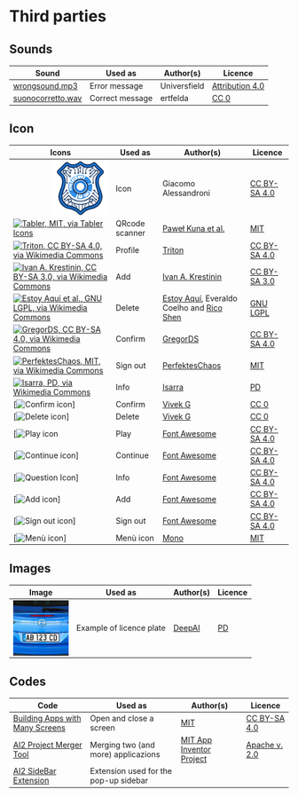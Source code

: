 # Third parties

## Sounds

| Sound | Used as | Author(s) | Licence |
| ----- | ------- | --------- | ------- |
| [wrongsound.mp3](https://freesound.org/s/730120/) | Error message | Universfield | [Attribution 4.0](https://creativecommons.org/licenses/by/4.0/) | si |
| [suonocorretto.wav](https://freesound.org/s/243701/) | Correct message |ertfelda | [CC 0](https://creativecommons.org/publicdomain/zero/1.0/) | si |

## Icon

| Icons | Used as | Author(s) | Licence |
| ----- | ------- | --------- | ------- |
| <a href="../code/qrcode/logo.svg"><img align="right" width="100" height="100" alt="GNU General Public License v. 3" src="../code/qrcode/logo.svg"></a> | Icon | Giacomo Alessandroni | [CC BY-SA 4.0](https://creativecommons.org/licenses/by-sa/4.0/) |
| [![Tabler, MIT, via Tabler Icons](https://upload.wikimedia.org/wikipedia/commons/thumb/3/35/Tabler-icons_qrcode.svg/100px-Tabler-icons_qrcode.svg.png)](https://tabler.io/icons/icon/qrcode) | QRcode scanner |  [Paweł Kuna et al.](https://github.com/tabler/tabler-icons) | [MIT](https://github.com/aws/mit-0) |
| [![Triton, CC BY-SA 4.0, via Wikimedia Commons](https://upload.wikimedia.org/wikipedia/commons/thumb/c/c0/Icone_wikipedia_RC_patrol_n.svg/100px-Icone_wikipedia_RC_patrol_n.svg.png)](https://commons.wikimedia.org/wiki/File:Icone_wikipedia_RC_patrol_n.svg) | Profile | [Triton](https://commons.wikimedia.org/wiki/User:Triton) | [CC BY-SA 4.0](https://creativecommons.org/licenses/by-sa/4.0/) |
| [![Ivan A. Krestinin, CC BY-SA 3.0, via Wikimedia Commons](https://upload.wikimedia.org/wikipedia/commons/thumb/c/c7/Pictogram_plus_blue.svg/100px-Pictogram_plus_blue.svg.png)](https://commons.wikimedia.org/wiki/File:Pictogram_plus_blue.svg) | Add | [Ivan A. Krestinin](https://commons.wikimedia.org/wiki/User_talk:Ivan_A._Krestinin) | [CC BY-SA 3.0](https://creativecommons.org/licenses/by-sa/3.0/) |
| [![Estoy Aquí et al., GNU LGPL, via Wikimedia Commons](https://upload.wikimedia.org/wikipedia/commons/thumb/9/99/Crystal_128_error.svg/100px-Crystal_128_error.svg.png)](https://commons.wikimedia.org/wiki/File:Crystal_128_error.svg) | Delete | [Estoy Aquí](https://commons.wikimedia.org/wiki/User:Estoy_Aquí), Everaldo Coelho and [Rico Shen](https://commons.wikimedia.org/wiki/User:BrockF5) | [GNU LGPL](https://www.gnu.org/licenses/lgpl-3.0.html) | 
| [![GregorDS, CC BY-SA 4.0, via Wikimedia Commons](https://upload.wikimedia.org/wikipedia/commons/thumb/d/d0/CrystalClearActionApply.svg/100px-CrystalClearActionApply.svg.png)](https://commons.wikimedia.org/wiki/File:CrystalClearActionApply.svg) | Confirm | [GregorDS](https://commons.wikimedia.org/wiki/User:GregorDS) | [CC BY-SA 4.0](https://creativecommons.org/licenses/by-sa/4.0/) | 
| [![PerfektesChaos, MIT, via Wikimedia Commons](https://upload.wikimedia.org/wikipedia/commons/thumb/3/3b/OOjs_UI_icon_logOut-ltr-progressive.svg/100px-OOjs_UI_icon_logOut-ltr-progressive.svg.png)](https://commons.wikimedia.org/wiki/File:OOjs_UI_icon_logOut-ltr-progressive.svg) | Sign out | [PerfektesChaos](https://commons.wikimedia.org/wiki/User:PerfektesChaos) | [MIT](https://github.com/aws/mit-0) |  
| [![Isarra, PD, via Wikimedia Commons](https://upload.wikimedia.org/wikipedia/commons/thumb/1/11/Blue_question_mark_icon.svg/100px-Blue_question_mark_icon.svg.png)](https://commons.wikimedia.org/wiki/File:Blue_question_mark_icon.svg) | Info | [Isarra](https://commons.wikimedia.org/wiki/User:Isarra) | [PD](https://creativecommons.org/public-domain/) |
| [![Confirm icon](https://iconduck.com/icons/236950/success)] | Confirm | [Vivek G](https://iconduck.com/designers/vivek-g) | [CC 0](https://creativecommons.org/publicdomain/zero/1.0/) |
| [![Delete icon](https://iconduck.com/icons/236947/failure)] | Delete | [Vivek G](https://iconduck.com/designers/vivek-g) | [CC 0](https://creativecommons.org/publicdomain/zero/1.0/) |
| [![Play icon](https://iconduck.com/icons/21564/play-circle) | Play | [Font Awesome](https://iconduck.com/designers/font-awesome) | [CC BY-SA 4.0](https://creativecommons.org/licenses/by-sa/4.0/) | 
| [![Continue icon](https://iconduck.com/icons/21609/angle-double-right)] | Continue | [Font Awesome](https://iconduck.com/designers/font-awesome) | [CC BY-SA 4.0](https://creativecommons.org/licenses/by-sa/4.0/) | 
| [![Question Icon](https://iconduck.com/icons/22280/question-circle)]| Info | [Font Awesome](https://iconduck.com/designers/font-awesome) | [CC BY-SA 4.0](https://creativecommons.org/licenses/by-sa/4.0/) | 
| [![Add icon](https://iconduck.com/icons/22256/plus-circle)] | Add | [Font Awesome](https://iconduck.com/designers/font-awesome) | [CC BY-SA 4.0](https://creativecommons.org/licenses/by-sa/4.0/) | 
| [![Sign out icon](https://iconduck.com/icons/22351/alternate-sign-out)] | Sign out | [Font Awesome](https://iconduck.com/designers/font-awesome) | [CC BY-SA 4.0](https://creativecommons.org/licenses/by-sa/4.0/) | 
| [![Menù icon](https://iconduck.com/icons/69976/menu)] | Menù icon | [Mono](https://iconduck.com/designers/mono) | [MIT](https://github.com/aws/mit-0) |
## Images
| Image | Used as | Author(s) | Licence |
| ----- | ------- | --------- | ------- |
| <a href="../code/images/plate_AB123CD.jpg"><img align="right" width="100" height="100" alt="GNU General Public License v. 3" src="../code/images/plate_AB123CD.jpg"></a> | Example of licence plate | [DeepAI](https://deepai.org/) | [PD](https://deepai.org/terms-of-service/terms-of-service) |  

## Codes

| Code | Used as | Author(s) | Licence |
| ----- | ------- | -------- | ------- |
| [Building Apps with Many Screens](https://ai2.appinventor.mit.edu/reference/other/manyscreens.html) | Open and close a screen | [MIT](https://web.mit.edu/) | [CC BY-SA 4.0](https://creativecommons.org/licenses/by-sa/4.0/) |
| [AI2 Project Merger Tool](https://github.com/mit-cml/appinventor-sources/raw/refs/heads/master/appinventor/aimerger/AI2MergerApp.jar) | Merging two (and more) applicazions | [ MIT App Inventor Project](https://github.com/mit-cml) | [Apache v. 2.0](https://www.apache.org/licenses/LICENSE-2.0) |
|[AI2 SideBar Extension](https://ullisroboterseite.de/android-AI2-SideBar-en.html) | Extension used for the pop-up sidebar |
